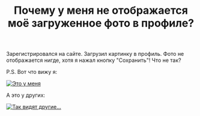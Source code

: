 ﻿---
title: "Почему у меня не отображается моё загруженное фото в профиле?"
se.owner.user_id: 382444
se.owner.display_name: "Костя Галга"
se.owner.link: "https://ru.meta.stackoverflow.com/users/382444/%d0%9a%d0%be%d1%81%d1%82%d1%8f-%d0%93%d0%b0%d0%bb%d0%b3%d0%b0"
se.link: "https://ru.meta.stackoverflow.com/questions/10347/%d0%9f%d0%be%d1%87%d0%b5%d0%bc%d1%83-%d1%83-%d0%bc%d0%b5%d0%bd%d1%8f-%d0%bd%d0%b5-%d0%be%d1%82%d0%be%d0%b1%d1%80%d0%b0%d0%b6%d0%b0%d0%b5%d1%82%d1%81%d1%8f-%d0%bc%d0%be%d1%91-%d0%b7%d0%b0%d0%b3%d1%80%d1%83%d0%b6%d0%b5%d0%bd%d0%bd%d0%be%d0%b5-%d1%84%d0%be%d1%82%d0%be-%d0%b2-%d0%bf%d1%80%d0%be%d1%84%d0%b8%d0%bb%d0%b5"
se.question_id: 10347
se.post_type: question
se.score: 0
---
<p>Зарегистрировался на сайте. Загрузил картинку в профиль.
Фото не отображается нигде, хотя я нажал кнопку "Сохранить"!
Что не так?</p>

<p>P.S.
Вот что вижу я:</p>

<p><a href="https://i.stack.imgur.com/v75Vd.png" rel="nofollow noreferrer"><img src="https://i.stack.imgur.com/v75Vd.png" alt="Это у меня"></a></p>

<p>А это у других:</p>

<p><a href="https://i.stack.imgur.com/LGQnd.png" rel="nofollow noreferrer"><img src="https://i.stack.imgur.com/LGQnd.png" alt="Так видят другие..."></a></p>
